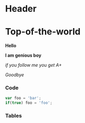 # Header
# Top-of-the-world
**Hello**

**I am genious boy**

*if you follow me you get A+*

*Goodbye*

### Code
```javascript
var foo = 'bar';
if(true) foo = 'foo';
```
### Tables

